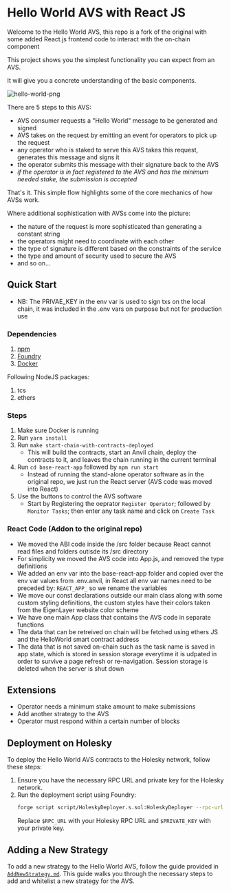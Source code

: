 # Hello World AVS with React JS

Welcome to the Hello World AVS, this repo is a fork of the original with some added React.js frontend code to interact with the on-chain component

This project shows you the simplest functionality you can expect from an AVS.

It will give you a concrete understanding of the basic components.

![hello-world-png](./assets/hello-world-diagram.png)

There are 5 steps to this AVS:
- AVS consumer requests a "Hello World" message to be generated and signed
- AVS takes on the request by emitting an event for operators to pick up the request
- any operator who is staked to serve this AVS takes this request, generates this message and signs it
- the operator submits this message with their signature back to the AVS
- *if the operator is in fact registered to the AVS and has the minimum needed stake, the submission is accepted*

That's it. This simple flow highlights some of the core mechanics of how AVSs work.

Where additional sophistication with AVSs come into the picture:
- the nature of the request is more sophisticated than generating a constant string
- the operators might need to coordinate with each other
- the type of signature is different based on the constraints of the service
- the type and amount of security used to secure the AVS
- and so on...

## Quick Start

- NB: The PRIVAE_KEY in the env var is used to sign txs on the local chain, it was included in the .env vars on purpose but not for production use

### Dependencies

1. [npm](https://docs.npmjs.com/downloading-and-installing-node-js-and-npm)
2. [Foundry](https://getfoundry.sh/)
3. [Docker](https://www.docker.com/get-started/)

Following NodeJS packages:
1. tcs
2. ethers

### Steps

1. Make sure Docker is running
2. Run `yarn install`
3. Run `make start-chain-with-contracts-deployed`
    * This will build the contracts, start an Anvil chain, deploy the contracts to it, and leaves the chain running in the current terminal
4. Run `cd base-react-app` followed by `npm run start`
    * Instead of running the stand-alone operator software as in the original repo, we just run the React server (AVS code was moved into React)
5. Use the buttons to control the AVS  software
    * Start by Registering the oeprator `Register Operator`; followed by `Monitor Tasks`; then enter any task name and click on `Create Task`

### React Code (Addon to the original repo)
- We moved the ABI code inside the /src folder because React cannot read files and folders outisde its /src directory
- For simplicity we moved the AVS code into App.js, and removed the type definitions 
- We added an env var into the base-react-app folder and copied over the env var values from .env.anvil, in React all env var names need to be preceded by: `REACT_APP_` so we rename the variables
- We move our const declarations outside our main class along with some custom styling definitions,
the custom styles have their colors taken from the EigenLayer website color scheme
- We have one main App class that contains the AVS code in separate functions
- The data that can be retreived on chain will be fetched using ethers JS and the HelloWorld smart contract address
- The data that is not saved on-chain such as the task name is saved in app state, which is stored in session storage everytime it is udpated
in order to survive a page refresh or re-navigation. Session storage is deleted when the server is shut down

## Extensions

- Operator needs a minimum stake amount to make submissions
- Add another strategy to the AVS
- Operator must respond within a certain number of blocks

## Deployment on Holesky

To deploy the Hello World AVS contracts to the Holesky network, follow these steps:

1. Ensure you have the necessary RPC URL and private key for the Holesky network.
2. Run the deployment script using Foundry:
    ```bash
    forge script script/HoleskyDeployer.s.sol:HoleskyDeployer --rpc-url $RPC_URL --private-key $PRIVATE_KEY --broadcast -vvvv
    ```
    Replace `$RPC_URL` with your Holesky RPC URL and `$PRIVATE_KEY` with your private key.

## Adding a New Strategy

To add a new strategy to the Hello World AVS, follow the guide provided in [`AddNewStrategy.md`](https://github.com/Layr-Labs/hello-world-avs/blob/master/AddNewStrategy.md). This guide walks you through the necessary steps to add and whitelist a new strategy for the AVS.